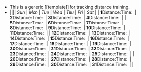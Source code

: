 - This is a generic [[template]] for tracking distance training.
- |||| *Sun* | *Mon* | *Tue* | *Wed* | *Thu* | *Fri* | *Sat* |
  | **1**Distance:Time:  | **2**Distance:Time:  | **3**Distance:Time:  | **4**Distance:Time:  |
  | **5**Distance:Time:  | **6**Distance:Time:  | **7**Distance:Time:  | **8**Distance:Time:  | **9**Distance:Time:  | **10**Distance:Time:  | **11**Distance:Time:  |
  | **12**Distance:Time:  | **13**Distance:Time:  | **14**Distance:Time:  | **15**Distance:Time:  | **16**Distance:Time:  | **17**Distance:Time:  | **18**Distance:Time:  |
  | **19**Distance:Time:  | **20**Distance:Time:  | **21**Distance:Time:  | **22**Distance:Time:  | **23**Distance:Time:  | **24**Distance:Time:  | **25**Distance:Time:  |
  | **26**Distance:Time:  | **27**Distance:Time:  | **28**Distance:Time:  | **29**Distance:Time:  | **30**Distance:Time:  | **31**Distance:Time:  | |